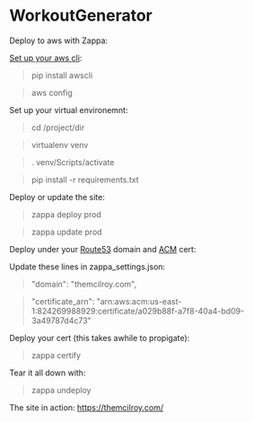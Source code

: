 # WorkoutGenerator

Deploy to aws with Zappa:

[Set up your aws cli](https://docs.aws.amazon.com/cli/latest/userguide/cli-chap-getting-started.html):
> pip install awscli

> aws config

Set up your virtual environemnt:
> cd /project/dir

> virtualenv venv

> . venv/Scripts/activate

> pip install -r requirements.txt

Deploy or update the site:
> zappa deploy prod

> zappa update prod

Deploy under your [Route53](https://docs.aws.amazon.com/Route53/latest/DeveloperGuide/getting-started.html) domain and [ACM](https://docs.aws.amazon.com/acm/latest/userguide/gs-acm-request-public.html) cert:

Update these lines in zappa_settings.json:
> "domain": "themcilroy.com",

> "certificate_arn": "arn:aws:acm:us-east-1:824269988929:certificate/a029b88f-a7f8-40a4-bd09-3a49787d4c73"


Deploy your cert (this takes awhile to propigate):
> zappa certify

Tear it all down with:
> zappa undeploy

The site in action: https://themcilroy.com/
